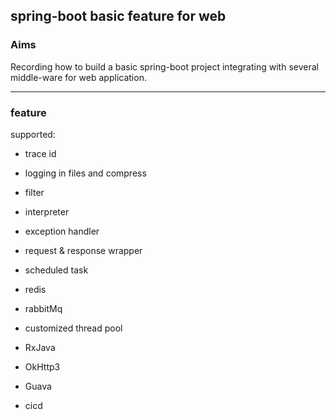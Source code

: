## spring-boot basic feature for web

### Aims

Recording how to build a basic spring-boot project integrating with several middle-ware for web application.

---

### feature

supported:

* trace id

* logging in files and compress

* filter

* interpreter

* exception handler

* request & response wrapper

* scheduled task

* redis

* rabbitMq

* customized thread pool

* RxJava

* OkHttp3

* Guava

* cicd